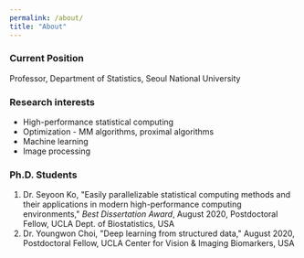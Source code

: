 ```yaml
---
permalink: /about/
title: "About"
---
```


### Current Position

Professor, Department of Statistics, Seoul National University

### Research interests
* High-performance statistical computing
* Optimization - MM algorithms, proximal algorithms
* Machine learning
* Image processing

### Ph.D. Students
1. Dr. Seyoon Ko, "Easily parallelizable statistical computing methods and their applications in modern high-performance computing environments," *Best Dissertation Award*, August 2020, Postdoctoral Fellow, UCLA Dept. of Biostatistics, USA
2. Dr. Youngwon Choi, "Deep learning from structured data," August 2020, Postdoctoral Fellow, UCLA Center for Vision & Imaging Biomarkers, USA
